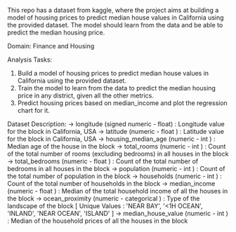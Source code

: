 This repo has a dataset from kaggle, where the project aims at building a model of housing prices to predict median house values in California using the provided dataset. The model should learn from the data and be able to predict the median housing price.

Domain: Finance and Housing

Analysis Tasks:
1) Build a model of housing prices to predict median house values in California using the provided dataset.
2) Train the model to learn from the data to predict the median housing price in any district, given all the other metrics.
3) Predict housing prices based on median_income and plot the regression chart for it.

Dataset Description:
-> longitude (signed numeric - float) : Longitude value for the block in California, USA
-> latitude (numeric - float ) : Latitude value for the block in California, USA
-> housing_median_age (numeric - int ) : Median age of the house in the block
-> total_rooms (numeric - int ) : Count of the total number of rooms (excluding bedrooms) in all houses in the block
-> total_bedrooms (numeric - float ) : Count of the total number of bedrooms in all houses in the block
-> population (numeric - int ) : Count of the total number of population in the block
-> households (numeric - int ) : Count of the total number of households in the block
-> median_income (numeric - float ) : Median of the total household income of all the houses in the block
-> ocean_proximity (numeric - categorical ) : Type of the landscape of the block [ Unique Values : 'NEAR BAY', '<1H OCEAN', 'INLAND', 'NEAR OCEAN', 'ISLAND' ]
-> median_house_value (numeric - int ) : Median of the household prices of all the houses in the block
